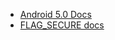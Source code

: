 
- [Android 5.0 Docs](https://developer.android.com/about/versions/android-5.0.html)
- [FLAG_SECURE docs](https://developer.android.com/reference/android/view/WindowManager.LayoutParams#FLAG_SECURE)

